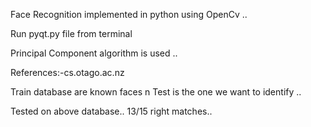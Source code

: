 Face Recognition implemented in python using OpenCv ..

Run  pyqt.py file from terminal

Principal Component algorithm is used ..

References:-cs.otago.ac.nz 

Train database are known faces n Test is the one we want to identify ..

Tested on above database.. 13/15 right matches..
